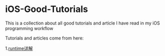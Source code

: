 # iOS-Good-Tutorials
This is a collection about all good tutorials and article I have read in my iOS programming workflow

Tutorials and articles come from here:

1.[runtime详解](http://gcblog.github.io/2016/04/16/runtime详解/#more)
